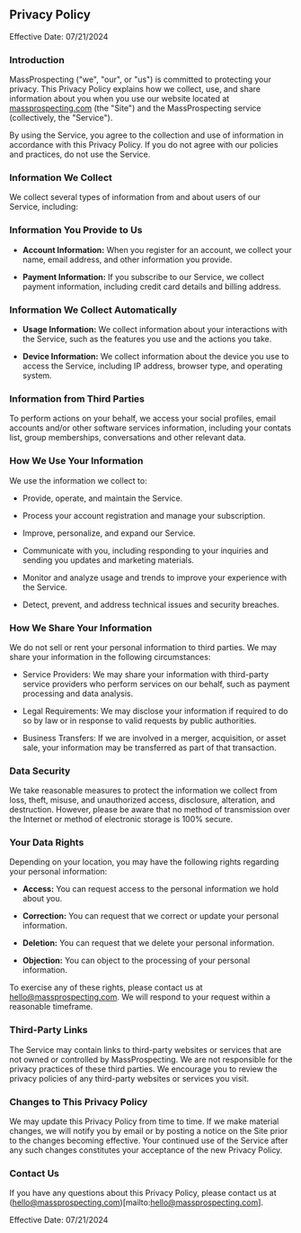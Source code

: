 ## Privacy Policy
Effective Date: 07/21/2024

### Introduction
MassProspecting ("we", "our", or "us") is committed to protecting your privacy. This Privacy Policy explains how we collect, use, and share information about you when you use our website located at [massprospecting.com](https://massprospecting.com) (the "Site") and the MassProspecting service (collectively, the "Service").

By using the Service, you agree to the collection and use of information in accordance with this Privacy Policy. If you do not agree with our policies and practices, do not use the Service.

### Information We Collect
We collect several types of information from and about users of our Service, including:

### Information You Provide to Us
- **Account Information:** When you register for an account, we collect your name, email address, and other information you provide.

- **Payment Information:** If you subscribe to our Service, we collect payment information, including credit card details and billing address.

### Information We Collect Automatically
- **Usage Information:** We collect information about your interactions with the Service, such as the features you use and the actions you take.

- **Device Information:** We collect information about the device you use to access the Service, including IP address, browser type, and operating system.

### Information from Third Parties
To perform actions on your behalf, we access your social profiles, email accounts and/or other software services information, including your contats list, group memberships, conversations and other relevant data.

### How We Use Your Information
We use the information we collect to:

- Provide, operate, and maintain the Service.

- Process your account registration and manage your subscription.

- Improve, personalize, and expand our Service.

- Communicate with you, including responding to your inquiries and sending you updates and marketing materials.

- Monitor and analyze usage and trends to improve your experience with the Service.

- Detect, prevent, and address technical issues and security breaches.

### How We Share Your Information
We do not sell or rent your personal information to third parties. We may share your information in the following circumstances:

- Service Providers: We may share your information with third-party service providers who perform services on our behalf, such as payment processing and data analysis.

- Legal Requirements: We may disclose your information if required to do so by law or in response to valid requests by public authorities.

- Business Transfers: If we are involved in a merger, acquisition, or asset sale, your information may be transferred as part of that transaction.

### Data Security
We take reasonable measures to protect the information we collect from loss, theft, misuse, and unauthorized access, disclosure, alteration, and destruction. However, please be aware that no method of transmission over the Internet or method of electronic storage is 100% secure.

### Your Data Rights
Depending on your location, you may have the following rights regarding your personal information:

- **Access:** You can request access to the personal information we hold about you.

- **Correction:** You can request that we correct or update your personal information.

- **Deletion:** You can request that we delete your personal information.

- **Objection:** You can object to the processing of your personal information.

To exercise any of these rights, please contact us at [hello@massprospecting.com](mailto:hello@massprospecting.com). We will respond to your request within a reasonable timeframe.

### Third-Party Links
The Service may contain links to third-party websites or services that are not owned or controlled by MassProspecting. We are not responsible for the privacy practices of these third parties. We encourage you to review the privacy policies of any third-party websites or services you visit.

### Changes to This Privacy Policy
We may update this Privacy Policy from time to time. If we make material changes, we will notify you by email or by posting a notice on the Site prior to the changes becoming effective. Your continued use of the Service after any such changes constitutes your acceptance of the new Privacy Policy.

### Contact Us
If you have any questions about this Privacy Policy, please contact us at (hello@massprospecting.com)[mailto:hello@massprospecting.com].

Effective Date: 07/21/2024